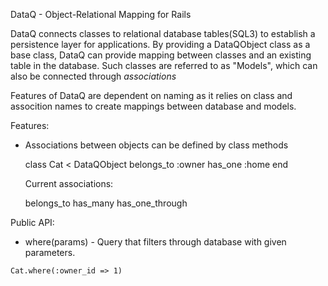 DataQ - Object-Relational Mapping for Rails 

DataQ connects classes to relational database tables(SQL3) to establish a persistence layer for applications. By providing a DataQObject class as a base class, DataQ can provide mapping between classes and an existing table in the database. Such classes are referred to as "Models", which can also be connected through *associations*

Features of DataQ are dependent on naming as it relies on class and assocition names to create mappings between database and models. 

Features: 

* Associations between objects can be defined by class methods 

  class Cat < DataQObject 
    belongs_to :owner
    has_one :home 
  end

  Current associations: 

  belongs_to 
  has_many 
  has_one_through 


Public API: 

* where(params) - Query that filters through database with given parameters.

```Cat.where(:owner_id => 1)``` 

